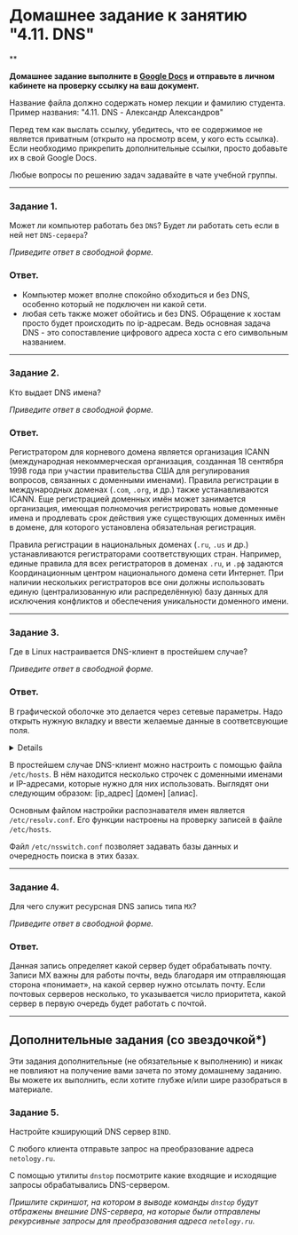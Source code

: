 # Домашнее задание к занятию "4.11. DNS"

**

**Домашнее задание выполните в [Google Docs](https://docs.google.com/) и отправьте в личном кабинете на проверку ссылку на ваш документ.** 

Название файла должно содержать номер лекции и фамилию студента. Пример названия: "4.11. DNS - Александр Александров"

Перед тем как выслать ссылку, убедитесь, что ее содержимое не является приватным (открыто на просмотр всем, у кого есть ссылка). Если необходимо прикрепить дополнительные ссылки, просто добавьте их в свой Google Docs.

Любые вопросы по решению задач задавайте в чате учебной группы.

---

### Задание 1. 

Может ли компьютер работать без `DNS`? Будет ли работать сеть если в ней нет `DNS-сервера`? 

*Приведите ответ в свободной форме.*


### Ответ. 

- Компьютер может вполне спокойно обходиться и без DNS, особенно который не подключен ни какой сети.
- любая сеть также может обойтись и без DNS. Обращение к хостам просто будет происходить по ip-адресам. Ведь основная задача DNS - это сопоставление цифрового адреса хоста с его символьным названием.
---

### Задание 2. 

Кто выдает DNS имена? 

*Приведите ответ в свободной форме.*

### Ответ. 

Регистратором для корневого домена является организация ICANN (международная некоммерческая организация, созданная 18 сентября 1998 года при участии правительства США для регулирования вопросов, связанных с доменными именами). Правила регистрации в международных доменах (`.com`, `.org`, и др.) также устанавливаются ICANN. Еще регистрацией доменных имён может занимается организация, имеющая полномочия регистрировать новые доменные имена и продлевать срок действия уже существующих доменных имён в домене, для которого установлена обязательная регистрация. 

Правила регистрации в национальных доменах (`.ru`, `.us` и др.) устанавливаются регистраторами соответствующих стран. Например, единые правила для всех регистраторов в доменах `.ru`, и `.рф` задаются Координационным центром национального домена сети Интернет. При наличии нескольких регистраторов все они должны использовать единую (централизованную или распределённую) базу данных для исключения конфликтов и обеспечения уникальности доменного имени.


---

### Задание 3. 

Где в Linux настраивается DNS-клиент в простейшем случае?

*Приведите ответ в свободной форме.*

### Ответ. 
В графической оболочке это делается через сетевые параметры. Надо открыть нужную вкладку и ввести желаемые данные в соответсвующие поля.

<details>

![image](https://user-images.githubusercontent.com/121082757/228230296-414e43bd-35f0-4132-8e3d-d406e62d508c.png)

</details>

В простейшем случае DNS-клиент можно настроить с помощью файла `/etc/hosts`. В нём находится несколько строчек с доменными именами и IP-адресами, которые нужно для них использовать. Выглядят они следующим образом: [ip_адрес] [домен] [алиас].

Основным файлом настройки распознавателя имен является `/etc/resolv.conf`. Его функции настроены на проверку записей в файле `/etc/hosts`.

Файл `/etc/nsswitch.conf` позволяет задавать базы данных и очередность поиска в этих базах.


---

### Задание 4. 

Для чего служит ресурсная DNS запись типа `MX`?

*Приведите ответ в свободной форме.*

### Ответ. 

Данная запись определяет какой сервер будет обрабатывать почту. 
Записи MX  важны для работы почты, ведь благодаря им отправляющая сторона «понимает», на какой сервер нужно отсылать почту.
Если почтовых серверов несколько, то указывается число приоритета, какой сервер в первую очередь будет работать с почтой.

---

## Дополнительные задания (со звездочкой*)
Эти задания дополнительные (не обязательные к выполнению) и никак не повлияют на получение вами зачета по этому домашнему заданию. Вы можете их выполнить, если хотите глубже и/или шире разобраться в материале.



### Задание 5. 

Настройте кэширующий DNS сервер `BIND`. 

С любого клиента отправьте запрос на преобразование адреса `netology.ru`.

С помощью утилиты `dnstop` посмотрите какие входящие и исходящие запросы обрабатывались DNS-сервером.

*Пришлите скриншот, на котором в выводе команды `dnstop` будут отбражены внешние DNS-сервера, на которые были отправлены рекурсивные запросы для преобразования адреса `netology.ru`.*



